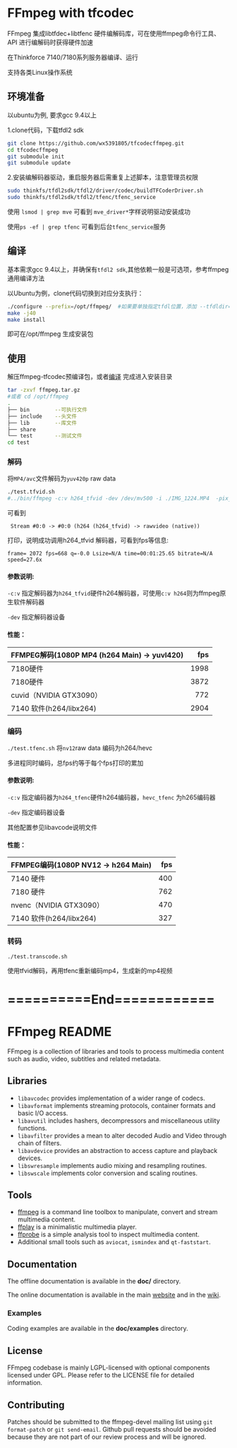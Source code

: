 FFmpeg with tfcodec
=============
FFmpeg 集成libtfdec+libtfenc 硬件编解码库，可在使用ffmpeg命令行工具、API 进行编解码时获得硬件加速

在Thinkforce 7140/7180系列服务器编译、运行

支持各类Linux操作系统

## 环境准备

以ubuntu为例, 要求gcc 9.4以上

1.clone代码，下载tfdl2 sdk

``` sh
git clone https://github.com/wx5391805/tfcodecffmpeg.git
cd tfcodecffmpeg
git submodule init
git submodule update
```

2.安装编解码器驱动，重启服务器后需重复上述脚本，注意管理员权限
``` sh
sudo thinkfs/tfdl2sdk/tfdl2/driver/codec/buildTFCoderDriver.sh 
sudo thinkfs/tfdl2sdk/tfdl2/tfenc/tfenc_service
```

使用 `lsmod | grep mve` 可看到 `mve_driver*`字样说明驱动安装成功

使用`ps -ef | grep tfenc` 可看到后台`tfenc_service`服务

## 编译

基本需求gcc 9.4以上，并确保有`tfdl2 sdk`,其他依赖一般是可选项，参考ffmpeg通用编译方法

以Ubuntu为例，clone代码切换到对应分支执行：

``` sh
./configure --prefix=/opt/ffmpeg/  #如果要单独指定tfdl位置，添加 --tfdldir=/path/to/tfdl2/, 否则默认在 ffmpeg/thinkfs/tfdl2sdk/tfdl2
make -j40
make install
```

即可在/opt/ffmpeg 生成安装包

## 使用

解压ffmpeg-tfcodec预编译包，或者[编译](#编译安装) 完成进入安装目录
``` sh
tar -zxvf ffmpeg.tar.gz
#或者 cd /opt/ffmpeg
.
├── bin        --可执行文件
├── include    --头文件
├── lib        --库文件
├── share      
└── test       --测试文件
cd test
```

### 解码

将`MP4/avc`文件解码为`yuv420p` raw data

``` sh
./test.tfvid.sh
#../bin/ffmpeg -c:v h264_tfvid -dev /dev/mv500 -i ./IMG_1224.MP4  -pix_fmt yuv420p ./output$i.yuv
```
可看到

` Stream #0:0 -> #0:0 (h264 (h264_tfvid) -> rawvideo (native))`

打印，说明成功调用h264_tfvid 解码器，可看到fps等信息:

`frame= 2072 fps=668 q=-0.0 Lsize=N/A time=00:01:25.65 bitrate=N/A speed=27.6x`

#### 参数说明:

`-c:v` 指定解码器为`h264_tfvid`硬件h264解码器，可使用`c:v h264`则为ffmpeg原生软件解码器

`-dev` 指定解码器设备

#### 性能：

| FFMPEG解码(1080P MP4 (h264 Main) -> yuvI420)      |  fps |
|-----------------------------------|---------------:|
| 7180硬件                  | 1998          |
| 7180硬件                  | 3872          |
| cuvid（NVIDIA GTX3090）          | 772           |
| 7140 软件(h264/libx264)          | 2904          |



### 编码
`./test.tfenc.sh` 将`nv12`raw data 编码为h264/hevc 

多进程同时编码，总fps约等于每个fps打印的累加

#### 参数说明:

`-c:v` 指定编码器为`h264_tfenc`硬件h264编码器，`hevc_tfenc` 为h265编码器

`-dev` 指定编码器设备

其他配置参见libavcode说明文件

#### 性能：

| FFMPEG编码(1080P NV12 -> h264 Main)    |  fps |
|---------------------------------|---------------:|
| 7140 硬件                        | 400          |
| 7180 硬件                        | 762          |
| nvenc（NVIDIA GTX3090）          | 470          |
| 7140 软件(h264/libx264)          | 327          |

### 转码
`./test.transcode.sh`

使用tfvid解码，再用tfenc重新编码mp4，生成新的mp4视频

## 



# ==========End============

FFmpeg README
=============

FFmpeg is a collection of libraries and tools to process multimedia content
such as audio, video, subtitles and related metadata.

## Libraries

* `libavcodec` provides implementation of a wider range of codecs.
* `libavformat` implements streaming protocols, container formats and basic I/O access.
* `libavutil` includes hashers, decompressors and miscellaneous utility functions.
* `libavfilter` provides a mean to alter decoded Audio and Video through chain of filters.
* `libavdevice` provides an abstraction to access capture and playback devices.
* `libswresample` implements audio mixing and resampling routines.
* `libswscale` implements color conversion and scaling routines.

## Tools

* [ffmpeg](https://ffmpeg.org/ffmpeg.html) is a command line toolbox to
  manipulate, convert and stream multimedia content.
* [ffplay](https://ffmpeg.org/ffplay.html) is a minimalistic multimedia player.
* [ffprobe](https://ffmpeg.org/ffprobe.html) is a simple analysis tool to inspect
  multimedia content.
* Additional small tools such as `aviocat`, `ismindex` and `qt-faststart`.

## Documentation

The offline documentation is available in the **doc/** directory.

The online documentation is available in the main [website](https://ffmpeg.org)
and in the [wiki](https://trac.ffmpeg.org).

### Examples

Coding examples are available in the **doc/examples** directory.

## License

FFmpeg codebase is mainly LGPL-licensed with optional components licensed under
GPL. Please refer to the LICENSE file for detailed information.

## Contributing

Patches should be submitted to the ffmpeg-devel mailing list using
`git format-patch` or `git send-email`. Github pull requests should be
avoided because they are not part of our review process and will be ignored.
